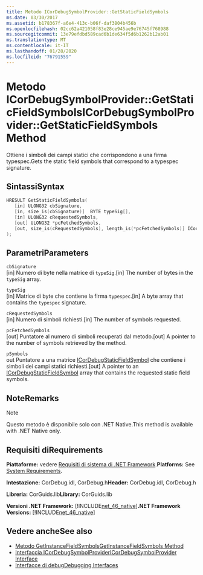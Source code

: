 ```yaml
---
title: Metodo ICorDebugSymbolProvider::GetStaticFieldSymbols
ms.date: 03/30/2017
ms.assetid: b178367f-a6e4-413c-b06f-daf3804b456b
ms.openlocfilehash: 02cc62a421058f83e28ce945ae9e76745f768988
ms.sourcegitcommit: 13e79efdbd589cad6b1de634f5d6b1262b12ab01
ms.translationtype: MT
ms.contentlocale: it-IT
ms.lasthandoff: 01/28/2020
ms.locfileid: "76791559"
---
```

# <a name="icordebugsymbolprovidergetstaticfieldsymbols-method"></a><span data-ttu-id="0759a-102">Metodo ICorDebugSymbolProvider::GetStaticFieldSymbols</span><span class="sxs-lookup"><span data-stu-id="0759a-102">ICorDebugSymbolProvider::GetStaticFieldSymbols Method</span></span>
<span data-ttu-id="0759a-103">Ottiene i simboli dei campi statici che corrispondono a una firma typespec.</span><span class="sxs-lookup"><span data-stu-id="0759a-103">Gets the static field symbols that correspond to a typespec signature.</span></span>  
  
## <a name="syntax"></a><span data-ttu-id="0759a-104">Sintassi</span><span class="sxs-lookup"><span data-stu-id="0759a-104">Syntax</span></span>  
  
```cpp  
HRESULT GetStaticFieldSymbols(  
   [in] ULONG32 cbSignature,  
   [in, size_is(cbSignature)]  BYTE typeSig[],  
   [in] ULONG32 cRequestedSymbols,  
   [out] ULONG32 *pcFetchedSymbols,  
   [out, size_is(cRequestedSymbols), length_is(*pcFetchedSymbols)] ICorDebugStaticFieldSymbol *pSymbols[]  
);  
```  
  
## <a name="parameters"></a><span data-ttu-id="0759a-105">Parametri</span><span class="sxs-lookup"><span data-stu-id="0759a-105">Parameters</span></span>  
 `cbSignature`  
 <span data-ttu-id="0759a-106">[in] Numero di byte nella matrice di `typeSig`.</span><span class="sxs-lookup"><span data-stu-id="0759a-106">[in] The number of bytes in the `typeSig` array.</span></span>  
  
 `typeSig`  
 <span data-ttu-id="0759a-107">[in] Matrice di byte che contiene la firma `typespec`.</span><span class="sxs-lookup"><span data-stu-id="0759a-107">[in] A byte array that contains the `typespec` signature.</span></span>  
  
 `cRequestedSymbols`  
 <span data-ttu-id="0759a-108">[in] Numero di simboli richiesti.</span><span class="sxs-lookup"><span data-stu-id="0759a-108">[in] The number of symbols requested.</span></span>  
  
 `pcFetchedSymbols`  
 <span data-ttu-id="0759a-109">[out] Puntatore al numero di simboli recuperati dal metodo.</span><span class="sxs-lookup"><span data-stu-id="0759a-109">[out] A pointer to the number of symbols retrieved by the method.</span></span>  
  
 `pSymbols`  
 <span data-ttu-id="0759a-110">out Puntatore a una matrice [ICorDebugStaticFieldSymbol](icordebugstaticfieldsymbol-interface.md) che contiene i simboli dei campi statici richiesti.</span><span class="sxs-lookup"><span data-stu-id="0759a-110">[out] A pointer to an [ICorDebugStaticFieldSymbol](icordebugstaticfieldsymbol-interface.md) array that contains the requested static field symbols.</span></span>  
  
## <a name="remarks"></a><span data-ttu-id="0759a-111">Note</span><span class="sxs-lookup"><span data-stu-id="0759a-111">Remarks</span></span>  
  
> [!NOTE]
> <span data-ttu-id="0759a-112">Questo metodo è disponibile solo con .NET Native.</span><span class="sxs-lookup"><span data-stu-id="0759a-112">This method is available with .NET Native only.</span></span>  
  
## <a name="requirements"></a><span data-ttu-id="0759a-113">Requisiti di</span><span class="sxs-lookup"><span data-stu-id="0759a-113">Requirements</span></span>  
 <span data-ttu-id="0759a-114">**Piattaforme:** vedere [Requisiti di sistema di .NET Framework](../../../../docs/framework/get-started/system-requirements.md).</span><span class="sxs-lookup"><span data-stu-id="0759a-114">**Platforms:** See [System Requirements](../../../../docs/framework/get-started/system-requirements.md).</span></span>  
  
 <span data-ttu-id="0759a-115">**Intestazione:** CorDebug.idl, CorDebug.h</span><span class="sxs-lookup"><span data-stu-id="0759a-115">**Header:** CorDebug.idl, CorDebug.h</span></span>  
  
 <span data-ttu-id="0759a-116">**Libreria:** CorGuids.lib</span><span class="sxs-lookup"><span data-stu-id="0759a-116">**Library:** CorGuids.lib</span></span>  
  
 <span data-ttu-id="0759a-117">**Versioni .NET Framework:** [!INCLUDE[net_46_native](../../../../includes/net-46-native-md.md)]</span><span class="sxs-lookup"><span data-stu-id="0759a-117">**.NET Framework Versions:** [!INCLUDE[net_46_native](../../../../includes/net-46-native-md.md)]</span></span>  
  
## <a name="see-also"></a><span data-ttu-id="0759a-118">Vedere anche</span><span class="sxs-lookup"><span data-stu-id="0759a-118">See also</span></span>

- [<span data-ttu-id="0759a-119">Metodo GetInstanceFieldSymbols</span><span class="sxs-lookup"><span data-stu-id="0759a-119">GetInstanceFieldSymbols Method</span></span>](icordebugsymbolprovider-getinstancefieldsymbols-method.md)
- [<span data-ttu-id="0759a-120">Interfaccia ICorDebugSymbolProvider</span><span class="sxs-lookup"><span data-stu-id="0759a-120">ICorDebugSymbolProvider Interface</span></span>](icordebugsymbolprovider-interface.md)
- [<span data-ttu-id="0759a-121">Interfacce di debug</span><span class="sxs-lookup"><span data-stu-id="0759a-121">Debugging Interfaces</span></span>](debugging-interfaces.md)
